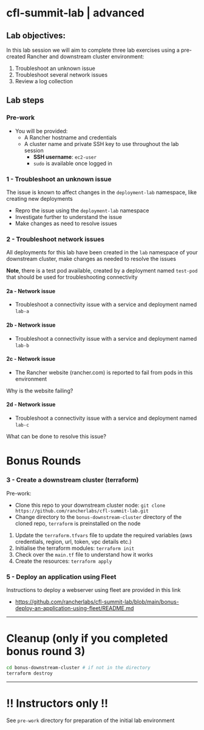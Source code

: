 # cfl-summit-lab | advanced

## Lab objectives:

In this lab session we will aim to complete three lab exercises using a pre-created Rancher and downstream cluster environment: 

1. Troubleshoot an unknown issue
2. Troubleshoot several network issues
3. Review a log collection

## Lab steps

### Pre-work

- You will be provided:
  - A Rancher hostname and credentials
  - A cluster name and private SSH key to use throughout the lab session
    - **SSH username**: `ec2-user`
    - `sudo` is available once logged in

### 1 - Troubleshoot an unknown issue

The issue is known to affect changes in the `deployment-lab` namespace, like creating new deployments

  - Repro the issue using the `deployment-lab` namespace
  - Investigate further to understand the issue
  - Make changes as need to resolve issues

### 2 - Troubleshoot network issues

All deployments for this lab have been created in the `lab` namespace of your downstream cluster, make changes as needed to resolve the issues

**Note**, there is a test pod available, created by a deployment named `test-pod` that should be used for troubleshooting connectivity

#### 2a - Network issue

- Troubleshoot a connectivity issue with a service and deployment named `lab-a`

#### 2b - Network issue

- Troubleshoot a connectivity issue with a service and deployment named `lab-b`

#### 2c - Network issue

- The Rancher website (rancher.com) is reported to fail from pods in this environment

Why is the website failing?

#### 2d - Network issue

- Troubleshoot a connectivity issue with a service and deployment named `lab-c`

What can be done to resolve this issue?
  
# Bonus Rounds

### 3 - Create a downstream cluster (terraform)

Pre-work:
  - Clone this repo to your downstream cluster node: `git clone https://github.com/rancherlabs/cfl-summit-lab.git`
  - Change directory to the `bonus-downstream-cluster` directory of the cloned repo, `terraform` is preinstalled on the node

1. Update the `terraform.tfvars` file to update the required variables (aws credentials, region, url, token, vpc details etc.)
2. Initialise the terraform modules: `terraform init`
3. Check over the `main.tf` file to understand how it works
4. Create the resources: `terraform apply`

### 5 - Deploy an application using Fleet

Instructions to deploy a webserver using fleet are provided in this link
* https://github.com/rancherlabs/cfl-summit-lab/blob/main/bonus-deploy-an-application-using-fleet/README.md

---

# Cleanup (only if you completed bonus round 3)

```bash
cd bonus-downstream-cluster # if not in the directory
terraform destroy
```

---

# !! Instructors only !!

See `pre-work` directory for preparation of the initial lab environment
